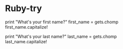 Ruby-try
========
print "What's your first name?"
first_name = gets.chomp
first_name.capitalize!

print "What's your last name?"
last_name = gets.chomp
last_name.capitalize!

